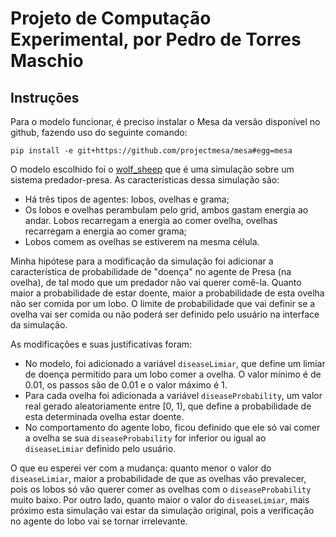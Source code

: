 # Projeto de Computação Experimental, por Pedro de Torres Maschio

## Instruções
Para o modelo funcionar, é preciso instalar o Mesa da versão disponível no github, fazendo uso do seguinte comando:

```
pip install -e git+https://github.com/projectmesa/mesa#egg=mesa
```

O modelo escolhido foi o [wolf_sheep](https://github.com/projectmesa/mesa/tree/main/examples/wolf_sheep) que é uma simulação sobre um sistema predador-presa. As características dessa simulação são:
- Há três tipos de agentes: lobos, ovelhas e grama;
- Os lobos e ovelhas perambulam pelo grid, ambos gastam energia ao andar. Lobos recarregam a energia ao comer ovelha, ovelhas recarregam a energia ao comer grama;
- Lobos comem as ovelhas se estiverem na mesma célula.

Minha hipótese para a modificação da simulação foi adicionar a característica de probabilidade de "doença" no agente de Presa (na ovelha), de tal modo que um predador não vai querer comê-la. Quanto maior a probabilidade de estar doente, maior a probabilidade de esta ovelha não ser comida por um lobo. O limite
de probabilidade que vai definir se a ovelha vai ser comida ou não poderá ser definido pelo usuário na interface da simulação.

As modificações e suas justificativas foram:
- No modelo, foi adicionado a variável `diseaseLimiar`, que define um limiar de doença permitido para um lobo comer a ovelha. O valor mínimo é de 0.01, os passos são de 0.01 e o valor máximo é 1. 
- Para cada ovelha foi adicionada a variável `diseaseProbability`, um valor real gerado aleatoriamente entre [0, 1), que define a probabilidade de esta determinada ovelha estar doente.
- No comportamento do agente lobo, ficou definido que ele só vai comer a ovelha se sua `diseaseProbability` for inferior ou igual ao `diseaseLimiar` definido pelo usuário.

O que eu esperei ver com a mudança: quanto menor o valor do `diseaseLimiar`, maior a probabilidade de que as ovelhas vão prevalecer, pois os lobos só vão querer comer as ovelhas com o `diseaseProbability` muito baixo. Por outro lado, quanto maior o valor do `diseaseLimiar`, mais próximo esta simulação vai estar da simulação original, pois a verificação no agente do lobo vai se tornar irrelevante.
